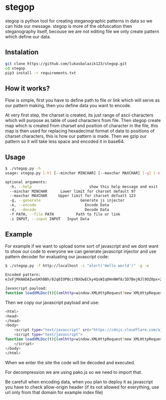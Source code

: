 # stegop

stegop is python tool for creating steganographic patterns in data so we can hide our message. stegop is more of the obfuscation then steganography itself, becouse we are not editing file we only create pattern which define our data.

## Instalation

```bash
git clone https://github.com/lukasbalazik123/stegop.git
cd stegop
pip3 install -r requirements.txt
```

## How it works?
Flow is simple, first you have to define path to file or link which will serve as our pattern making, then you define data you want to encode.

At very first step, the charset is created, its just range of ascii characters which will purpose as table of used characters from file. Then stegop create map which is created from charset and position of character in the file, this map is then used for replacing hexadecimal format of data to positions of charset characters, this is how our pattern is made. Then we gzip our pattern so it will take less space and encoded it in base64.

## Usage

```bash
$ ./stegop.py -h
usage: stegop.py [-h] [--minchar MINCHAR] [--maxchar MAXCHAR] [-g] [-e] [-d] -f PATH -i INPUT

optional arguments:
  -h, --help            			  show this help message and exit
  --minchar MINCHAR      Lower limit for charset default 97
  --maxchar MAXCHAR     Upper limit for charset defualt 123
  -g, --generate				  Generate js injector
  -e, --encode						Encode Data
  -d, --decode						Decode Data
  -f PATH, --file PATH			Path to file or link
  -i INPUT, --input INPUT	Input Data

```

## Example

For example if we want to upload some sort of javascript and we dont want to show our code to everyone we can generate javascript injector and use pattern decoder for evaluating our javascript code:

```bash
$ ./stegop.py -f http://localhost -i "alert('Hello world')" -g -e

Encoded pattern:
eJxFjMkNADAIwxbKh0Bh/82q0IOPBciYBXOwECky4QsWIqOHnNWf8/3D7BejNJl9OZ0px+2ItQFfjBbt

Javascript payload:
function loadXMLDoc(t){(xmlhttp=window.XMLHttpRequest?new XMLHttpRequest:new ActiveXObject("Microsoft.XMLHTTP")).open("GET",t,!1),xmlhttp.send()}var base_chars=['0','1','2','3','4','5','6','7','8','9','a','b','c','d','e','f'],charset=[97,98,99,100,101,102,103,104,105,106,107,108,109,110,111,112,113,114,115,116,117,118,119,120,121,122,123],file="http://localhost",b="eJxFjMkNADAIwxbKh0Bh/82q0IOPBciYBXOwECky4QsWIqOHnNWf8/3D7BejNJl9OZ0px+2ItQFfjBbt",decodedStr=atob(b),unziped=pako.ungzip(decodedStr,{to:"string"}),pattern=unziped.split(","),xmlhttp=!1;if(loadXMLDoc(file),1!=xmlhttp){var i=1,map={},filedata=xmlhttp.responseText,filedata=filedata.replace(/[^\x00-\x7F]/g,"");base_chars.forEach(t=>{for(;i<filedata.length;i++){var a=filedata.charAt(i).charCodeAt(0);if(!(charset.indexOf(a)<0)){map[t]=i,charset.splice(charset.indexOf(a),1);break}}i++});var data_hex="";pattern.forEach(a=>{Object.keys(map).forEach(function(t){map[t]==a&&(data_hex+=t)})});for(var data="",n=0;n<data_hex.length;n+=2)data+=String.fromCharCode(parseInt(data_hex.substr(n,2),16));eval(data)}
```

Then we copy our javascript payload and use:

```bash
<html>
<head>
</head>
<body>
    <script type="text/javascript" src="https://cdnjs.cloudflare.com/ajax/libs/pako/1.0.11/pako.min.js"></script>
    <script type="text/javascript">
function loadXMLDoc(t){(xmlhttp=window.XMLHttpRequest?new XMLHttpRequest:new ActiveXObject("Microsoft.XMLHTTP")).open("GET",t,!1),xmlhttp.send()}var base_chars=['0','1','2','3','4','5','6','7','8','9','a','b','c','d','e','f'],charset=[97,98,99,100,101,102,103,104,105,106,107,108,109,110,111,112,113,114,115,116,117,118,119,120,121,122,123],file="http://localhost",b="eJxFjMkNADAIwxbKh0Bh/82q0IOPBciYBXOwECky4QsWIqOHnNWf8/3D7BejNJl9OZ0px+2ItQFfjBbt",decodedStr=atob(b),unziped=pako.ungzip(decodedStr,{to:"string"}),pattern=unziped.split(","),xmlhttp=!1;if(loadXMLDoc(file),1!=xmlhttp){var i=1,map={},filedata=xmlhttp.responseText,filedata=filedata.replace(/[^\x00-\x7F]/g,"");base_chars.forEach(t=>{for(;i<filedata.length;i++){var a=filedata.charAt(i).charCodeAt(0);if(!(charset.indexOf(a)<0)){map[t]=i,charset.splice(charset.indexOf(a),1);break}}i++});var data_hex="";pattern.forEach(a=>{Object.keys(map).forEach(function(t){map[t]==a&&(data_hex+=t)})});for(var data="",n=0;n<data_hex.length;n+=2)data+=String.fromCharCode(parseInt(data_hex.substr(n,2),16));eval(data)}
    </script>
</body>
</html>
```
When we enter the site the code will be decoded and executed.

For decompression we are using pako.js so we need to import that.

Be carefull when encoding data, when you plan to deploy it as javascript you have to check allow-origin header (if its not allowed for everything, use url only from that domain for example index file)
